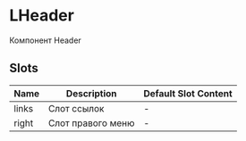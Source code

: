 # LHeader

Компонент Header

## Slots

<!-- @vuese:LHeader:slots:start -->
|Name|Description|Default Slot Content|
|---|---|---|
|links|Слот ссылок|-|
|right|Слот правого меню|-|

<!-- @vuese:LHeader:slots:end -->



